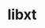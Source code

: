 ---
title: "libxt"
layout: cache
categories: [package, develop]
meta: {"compilers": ["gcc@11.1.0", "gcc@11.4.0", "gcc@13.2.0", "gcc@9.4.0"], "num_specs": 71, "num_specs_by_stack": {"data-vis-sdk": 9, "e4s": 18, "e4s-neoverse_v1": 4, "e4s-power": 1, "e4s-rocm-external": 9, "gpu-tests": 15, "hep": 16, "ml-linux-x86_64-rocm": 9, "root": 71}, "oss": ["ubuntu20.04", "ubuntu22.04", "ubuntu24.04"], "platforms": ["linux"], "stacks": ["data-vis-sdk", "e4s", "e4s-neoverse_v1", "e4s-power", "e4s-rocm-external", "gpu-tests", "hep", "ml-linux-x86_64-rocm", "root"], "targets": ["neoverse_v1", "ppc64le", "x86_64_v3"], "versions": ["1.1.5", "1.3.0", "1.3.1"]}
spec_details: [{"compiler": "gcc@11.4.0", "hash": "2davn3duumr2wbpqqdsvz2r3aximy2rl", "os": "ubuntu22.04", "platform": "linux", "size": "-", "stacks": ["hep", "root"], "target": "x86_64_v3", "variants": ["build_system=autotools"], "versions": ["1.3.1"]}, {"compiler": "gcc@11.1.0", "hash": "32ab2zwhnwyyzsuayciny7xd3nn3oy4m", "os": "ubuntu20.04", "platform": "linux", "size": "-", "stacks": ["gpu-tests", "root"], "target": "x86_64_v3", "variants": ["build_system=autotools"], "versions": ["1.1.5"]}, {"compiler": "gcc@11.4.0", "hash": "3ox43phkkggzz5to7i3ix6lzmll5x26v", "os": "ubuntu22.04", "platform": "linux", "size": "-", "stacks": ["hep", "root"], "target": "x86_64_v3", "variants": ["build_system=autotools"], "versions": ["1.3.1"]}, {"compiler": "gcc@11.4.0", "hash": "4ltsn2qa27sdiu4lsqlfso7s5z6kxxur", "os": "ubuntu22.04", "platform": "linux", "size": "-", "stacks": ["hep", "root"], "target": "x86_64_v3", "variants": ["build_system=autotools"], "versions": ["1.3.1"]}, {"compiler": "gcc@11.4.0", "hash": "5n6rck4rvvutn4hpah2ps6oqvjrqhs2o", "os": "ubuntu22.04", "platform": "linux", "size": "-", "stacks": ["hep", "root"], "target": "x86_64_v3", "variants": ["build_system=autotools"], "versions": ["1.3.1"]}, {"compiler": "gcc@9.4.0", "hash": "6l3esn37sm4me5e5btxtiwnrctgjqgs4", "os": "ubuntu20.04", "platform": "linux", "size": "-", "stacks": ["e4s-power", "root"], "target": "ppc64le", "variants": ["build_system=autotools"], "versions": ["1.3.0"]}, {"compiler": "gcc@11.4.0", "hash": "6s2fqa4x3z3dubqvbhm6rga2nwdb6rnu", "os": "ubuntu22.04", "platform": "linux", "size": "-", "stacks": ["e4s", "root"], "target": "x86_64_v3", "variants": ["build_system=autotools"], "versions": ["1.3.1"]}, {"compiler": "gcc@11.1.0", "hash": "7azvh5ksrz2uqso65d5dilyogm4mrb23", "os": "ubuntu20.04", "platform": "linux", "size": "-", "stacks": ["gpu-tests", "root"], "target": "x86_64_v3", "variants": ["build_system=autotools"], "versions": ["1.1.5"]}, {"compiler": "gcc@11.1.0", "hash": "7mdqdf47v5v6xmgtwja4xryzjtz4jhfd", "os": "ubuntu20.04", "platform": "linux", "size": "-", "stacks": ["gpu-tests", "root"], "target": "x86_64_v3", "variants": ["build_system=autotools"], "versions": ["1.1.5"]}, {"compiler": "gcc@11.1.0", "hash": "7mouypb2sobfpj466jn5zsjxvbsnjub6", "os": "ubuntu20.04", "platform": "linux", "size": "-", "stacks": ["data-vis-sdk", "root"], "target": "x86_64_v3", "variants": ["build_system=autotools"], "versions": ["1.3.1"]}, {"compiler": "gcc@11.4.0", "hash": "7trqflg5haahyehhoml3bqunmn3d3gl3", "os": "ubuntu22.04", "platform": "linux", "size": "-", "stacks": ["e4s-neoverse_v1", "root"], "target": "neoverse_v1", "variants": ["build_system=autotools"], "versions": ["1.3.0"]}, {"compiler": "gcc@13.2.0", "hash": "a7edfsecttflb3fv4dkqpmqmqbw2adwu", "os": "ubuntu24.04", "platform": "linux", "size": "-", "stacks": ["ml-linux-x86_64-rocm", "root"], "target": "x86_64_v3", "variants": ["build_system=autotools"], "versions": ["1.3.1"]}, {"compiler": "gcc@11.1.0", "hash": "bdv5uqwn7wr5ssadbryzpvz6y4opyoqa", "os": "ubuntu20.04", "platform": "linux", "size": "-", "stacks": ["gpu-tests", "root"], "target": "x86_64_v3", "variants": ["build_system=autotools"], "versions": ["1.1.5"]}, {"compiler": "gcc@11.1.0", "hash": "czbflam3o2lrzy43hv3feljpw5pxksyw", "os": "ubuntu20.04", "platform": "linux", "size": "-", "stacks": ["gpu-tests", "root"], "target": "x86_64_v3", "variants": ["build_system=autotools"], "versions": ["1.1.5"]}, {"compiler": "gcc@11.4.0", "hash": "d3zywu65boafd3eqobaeokjwg52yoqwv", "os": "ubuntu22.04", "platform": "linux", "size": "-", "stacks": ["e4s", "e4s-rocm-external", "root"], "target": "x86_64_v3", "variants": ["build_system=autotools"], "versions": ["1.3.1"]}, {"compiler": "gcc@13.2.0", "hash": "emy7s6s6x5vybe4sfptpk6izzlwfjhps", "os": "ubuntu24.04", "platform": "linux", "size": "-", "stacks": ["ml-linux-x86_64-rocm", "root"], "target": "x86_64_v3", "variants": ["build_system=autotools"], "versions": ["1.3.1"]}, {"compiler": "gcc@11.1.0", "hash": "evbmn2k2zioqoimplr25h3p6yekaaki3", "os": "ubuntu20.04", "platform": "linux", "size": "-", "stacks": ["data-vis-sdk", "root"], "target": "x86_64_v3", "variants": ["build_system=autotools"], "versions": ["1.3.1"]}, {"compiler": "gcc@11.4.0", "hash": "f2flqy336hwsbnmgqiapwvgl2okbezoa", "os": "ubuntu22.04", "platform": "linux", "size": "-", "stacks": ["e4s-neoverse_v1", "root"], "target": "neoverse_v1", "variants": ["build_system=autotools"], "versions": ["1.3.0"]}, {"compiler": "gcc@13.2.0", "hash": "f2trtgxtjrdkh2rylxsohtoijnjttq2b", "os": "ubuntu24.04", "platform": "linux", "size": "-", "stacks": ["ml-linux-x86_64-rocm", "root"], "target": "x86_64_v3", "variants": ["build_system=autotools"], "versions": ["1.3.1"]}, {"compiler": "gcc@11.4.0", "hash": "gictpnrkzjcuakmntkmingmq2qsbb545", "os": "ubuntu22.04", "platform": "linux", "size": "-", "stacks": ["e4s", "root"], "target": "x86_64_v3", "variants": ["build_system=autotools"], "versions": ["1.3.1"]}, {"compiler": "gcc@13.2.0", "hash": "gkxjnoks2eyi6bs5ep6cy6jl7xeqhdtp", "os": "ubuntu24.04", "platform": "linux", "size": "-", "stacks": ["ml-linux-x86_64-rocm", "root"], "target": "x86_64_v3", "variants": ["build_system=autotools"], "versions": ["1.3.1"]}, {"compiler": "gcc@11.4.0", "hash": "glr2b3slxy52nr57dnkqhwqgfvf2krnk", "os": "ubuntu22.04", "platform": "linux", "size": "-", "stacks": ["e4s", "root"], "target": "x86_64_v3", "variants": ["build_system=autotools"], "versions": ["1.3.1"]}, {"compiler": "gcc@11.4.0", "hash": "gmxxbibcf3agoy6jaon7lgfo7yhrln7l", "os": "ubuntu22.04", "platform": "linux", "size": "-", "stacks": ["hep", "root"], "target": "x86_64_v3", "variants": ["build_system=autotools"], "versions": ["1.3.1"]}, {"compiler": "gcc@11.1.0", "hash": "grgnf7rwcjonahk6xpaqzczharcusxux", "os": "ubuntu20.04", "platform": "linux", "size": "-", "stacks": ["gpu-tests", "root"], "target": "x86_64_v3", "variants": ["build_system=autotools"], "versions": ["1.1.5"]}, {"compiler": "gcc@11.4.0", "hash": "gukrjk42tptnlem7hjp3emrzv67zgnt5", "os": "ubuntu22.04", "platform": "linux", "size": "-", "stacks": ["e4s", "e4s-rocm-external", "hep", "root"], "target": "x86_64_v3", "variants": ["build_system=autotools"], "versions": ["1.3.1"]}, {"compiler": "gcc@11.1.0", "hash": "hc3nyyvzwr2ktblorpyrpi4keboq3vdx", "os": "ubuntu20.04", "platform": "linux", "size": "-", "stacks": ["gpu-tests", "root"], "target": "x86_64_v3", "variants": ["build_system=autotools"], "versions": ["1.1.5"]}, {"compiler": "gcc@11.4.0", "hash": "hf3256kucb2dr3cuwm2opze5oxzea4va", "os": "ubuntu22.04", "platform": "linux", "size": "-", "stacks": ["hep", "root"], "target": "x86_64_v3", "variants": ["build_system=autotools"], "versions": ["1.3.1"]}, {"compiler": "gcc@11.4.0", "hash": "hff6uxgg2ant5oyo7bihnf6n3wfw4jnt", "os": "ubuntu22.04", "platform": "linux", "size": "-", "stacks": ["e4s-neoverse_v1", "root"], "target": "neoverse_v1", "variants": ["build_system=autotools"], "versions": ["1.3.0"]}, {"compiler": "gcc@11.4.0", "hash": "i7nkyimuhap3dz4knbezr5gxyil2vexh", "os": "ubuntu22.04", "platform": "linux", "size": "-", "stacks": ["hep", "root"], "target": "x86_64_v3", "variants": ["build_system=autotools"], "versions": ["1.3.1"]}, {"compiler": "gcc@11.1.0", "hash": "io3be2hxfuiysqbwx7qm3tigo7kpnoax", "os": "ubuntu20.04", "platform": "linux", "size": "-", "stacks": ["gpu-tests", "root"], "target": "x86_64_v3", "variants": ["build_system=autotools"], "versions": ["1.1.5"]}, {"compiler": "gcc@11.1.0", "hash": "iuuc2wcycctdkl6umgufnlxhphsxx5g2", "os": "ubuntu20.04", "platform": "linux", "size": "-", "stacks": ["gpu-tests", "root"], "target": "x86_64_v3", "variants": ["build_system=autotools"], "versions": ["1.1.5"]}, {"compiler": "gcc@11.4.0", "hash": "iuxlu4ulvukpnsfohgixkc66rpekbgq3", "os": "ubuntu22.04", "platform": "linux", "size": "-", "stacks": ["e4s", "root"], "target": "x86_64_v3", "variants": ["build_system=autotools"], "versions": ["1.3.1"]}, {"compiler": "gcc@11.4.0", "hash": "iwrpnssgd6z3fbotwvvfjvyivsoor3bl", "os": "ubuntu22.04", "platform": "linux", "size": "-", "stacks": ["e4s", "e4s-rocm-external", "root"], "target": "x86_64_v3", "variants": ["build_system=autotools"], "versions": ["1.3.1"]}, {"compiler": "gcc@13.2.0", "hash": "jpmred4lstbl7azrirsrt2n7yhwvorm5", "os": "ubuntu24.04", "platform": "linux", "size": "-", "stacks": ["ml-linux-x86_64-rocm", "root"], "target": "x86_64_v3", "variants": ["build_system=autotools"], "versions": ["1.3.1"]}, {"compiler": "gcc@11.4.0", "hash": "jutiu3pkjtvugsxwncblzxa5vlqp3fhr", "os": "ubuntu22.04", "platform": "linux", "size": "-", "stacks": ["e4s", "e4s-rocm-external", "root"], "target": "x86_64_v3", "variants": ["build_system=autotools"], "versions": ["1.3.1"]}, {"compiler": "gcc@11.4.0", "hash": "kaqu3hauhwnz2if7vihr543au5el54vt", "os": "ubuntu22.04", "platform": "linux", "size": "-", "stacks": ["hep", "root"], "target": "x86_64_v3", "variants": ["build_system=autotools"], "versions": ["1.3.1"]}, {"compiler": "gcc@11.4.0", "hash": "ke6hdeq5w2v3ic2xioj32bevzq7bj2qb", "os": "ubuntu22.04", "platform": "linux", "size": "-", "stacks": ["e4s", "e4s-rocm-external", "root"], "target": "x86_64_v3", "variants": ["build_system=autotools"], "versions": ["1.3.1"]}, {"compiler": "gcc@11.1.0", "hash": "kejre5fpi5o4viw66gv46ksirfic3kib", "os": "ubuntu20.04", "platform": "linux", "size": "-", "stacks": ["gpu-tests", "root"], "target": "x86_64_v3", "variants": ["build_system=autotools"], "versions": ["1.1.5"]}, {"compiler": "gcc@11.1.0", "hash": "kpzlm2u3y5axaj3fjsk2aoirjdzxytz7", "os": "ubuntu20.04", "platform": "linux", "size": "-", "stacks": ["data-vis-sdk", "root"], "target": "x86_64_v3", "variants": ["build_system=autotools"], "versions": ["1.3.1"]}, {"compiler": "gcc@11.1.0", "hash": "ljagemgnlh4mssnm56a5oo6ggbt34clg", "os": "ubuntu20.04", "platform": "linux", "size": "-", "stacks": ["gpu-tests", "root"], "target": "x86_64_v3", "variants": ["build_system=autotools"], "versions": ["1.1.5"]}, {"compiler": "gcc@11.4.0", "hash": "lk7txmrkw7hzohb4jjboq7elkcyncycc", "os": "ubuntu22.04", "platform": "linux", "size": "-", "stacks": ["e4s", "root"], "target": "x86_64_v3", "variants": ["build_system=autotools"], "versions": ["1.3.1"]}, {"compiler": "gcc@11.1.0", "hash": "naakszw6klj62whfd3xx3awzoynlfefb", "os": "ubuntu20.04", "platform": "linux", "size": "-", "stacks": ["data-vis-sdk", "root"], "target": "x86_64_v3", "variants": ["build_system=autotools"], "versions": ["1.3.1"]}, {"compiler": "gcc@11.4.0", "hash": "ndeaxm43mewwkzyxaih4gmkwrouayas6", "os": "ubuntu22.04", "platform": "linux", "size": "-", "stacks": ["e4s", "root"], "target": "x86_64_v3", "variants": ["build_system=autotools"], "versions": ["1.3.1"]}, {"compiler": "gcc@13.2.0", "hash": "nnzhz5ikth4anijrglhpw7uajtfvykbz", "os": "ubuntu24.04", "platform": "linux", "size": "-", "stacks": ["ml-linux-x86_64-rocm", "root"], "target": "x86_64_v3", "variants": ["build_system=autotools"], "versions": ["1.3.1"]}, {"compiler": "gcc@11.4.0", "hash": "nryba5m7xigwcn32vie5hzqlfgd26c4l", "os": "ubuntu22.04", "platform": "linux", "size": "-", "stacks": ["e4s", "e4s-rocm-external", "root"], "target": "x86_64_v3", "variants": ["build_system=autotools"], "versions": ["1.3.1"]}, {"compiler": "gcc@11.1.0", "hash": "nyovwwmyb3lhecjakmffeav4kzrhk6sy", "os": "ubuntu20.04", "platform": "linux", "size": "-", "stacks": ["gpu-tests", "root"], "target": "x86_64_v3", "variants": ["build_system=autotools"], "versions": ["1.1.5"]}, {"compiler": "gcc@11.1.0", "hash": "o33v6hglim6talo2argrgzw7yxmjadpa", "os": "ubuntu20.04", "platform": "linux", "size": "-", "stacks": ["data-vis-sdk", "root"], "target": "x86_64_v3", "variants": ["build_system=autotools"], "versions": ["1.3.1"]}, {"compiler": "gcc@11.4.0", "hash": "ogkeke5u37mrxlk5yc7erci4qjzai47f", "os": "ubuntu22.04", "platform": "linux", "size": "-", "stacks": ["hep", "root"], "target": "x86_64_v3", "variants": ["build_system=autotools"], "versions": ["1.3.1"]}, {"compiler": "gcc@11.4.0", "hash": "qfbwfinrogevo6m62ovnfctbi4xuedxx", "os": "ubuntu22.04", "platform": "linux", "size": "-", "stacks": ["hep", "root"], "target": "x86_64_v3", "variants": ["build_system=autotools"], "versions": ["1.3.1"]}, {"compiler": "gcc@11.1.0", "hash": "qtdepe5gly67n4rrxnsmdtaxtqawaowv", "os": "ubuntu20.04", "platform": "linux", "size": "-", "stacks": ["gpu-tests", "root"], "target": "x86_64_v3", "variants": ["build_system=autotools"], "versions": ["1.1.5"]}, {"compiler": "gcc@11.4.0", "hash": "s6wq2iw7ne2y2ed5u2lvqgxpzuaqjoty", "os": "ubuntu22.04", "platform": "linux", "size": "-", "stacks": ["e4s", "e4s-rocm-external", "root"], "target": "x86_64_v3", "variants": ["build_system=autotools"], "versions": ["1.3.1"]}, {"compiler": "gcc@11.4.0", "hash": "sjgpj52tc3ermmwecipuicvv3coh7cfj", "os": "ubuntu22.04", "platform": "linux", "size": "-", "stacks": ["e4s-neoverse_v1", "root"], "target": "neoverse_v1", "variants": ["build_system=autotools"], "versions": ["1.3.0"]}, {"compiler": "gcc@11.4.0", "hash": "tauejykarwfv4np4aghpkarupuzdsyhv", "os": "ubuntu22.04", "platform": "linux", "size": "-", "stacks": ["e4s", "e4s-rocm-external", "root"], "target": "x86_64_v3", "variants": ["build_system=autotools"], "versions": ["1.3.1"]}, {"compiler": "gcc@11.1.0", "hash": "tfmexae2ye2ngz4g44ysvhlkl3oi72ou", "os": "ubuntu20.04", "platform": "linux", "size": "-", "stacks": ["data-vis-sdk", "root"], "target": "x86_64_v3", "variants": ["build_system=autotools"], "versions": ["1.3.1"]}, {"compiler": "gcc@11.1.0", "hash": "trxflmd3qnwfnfiqqf3utkawn4ozjzfj", "os": "ubuntu20.04", "platform": "linux", "size": "-", "stacks": ["gpu-tests", "root"], "target": "x86_64_v3", "variants": ["build_system=autotools"], "versions": ["1.1.5"]}, {"compiler": "gcc@11.4.0", "hash": "uhdmu33mpmleqswpfb4eh7cjvrz4parv", "os": "ubuntu22.04", "platform": "linux", "size": "-", "stacks": ["hep", "root"], "target": "x86_64_v3", "variants": ["build_system=autotools"], "versions": ["1.3.1"]}, {"compiler": "gcc@11.4.0", "hash": "umbo2pk42typlz233djtkaeqvtwty4ya", "os": "ubuntu22.04", "platform": "linux", "size": "-", "stacks": ["hep", "root"], "target": "x86_64_v3", "variants": ["build_system=autotools"], "versions": ["1.3.1"]}, {"compiler": "gcc@11.1.0", "hash": "ut7ezb7xanvmcjftaqpzzxiphliaxhuj", "os": "ubuntu20.04", "platform": "linux", "size": "-", "stacks": ["data-vis-sdk", "root"], "target": "x86_64_v3", "variants": ["build_system=autotools"], "versions": ["1.3.1"]}, {"compiler": "gcc@13.2.0", "hash": "utl6v3lb536ukpk2aetqq45y4omdfzfi", "os": "ubuntu24.04", "platform": "linux", "size": "-", "stacks": ["ml-linux-x86_64-rocm", "root"], "target": "x86_64_v3", "variants": ["build_system=autotools"], "versions": ["1.3.1"]}, {"compiler": "gcc@11.1.0", "hash": "vp7x3jw4wo7ef44p6yljpjjn6eb2mcnn", "os": "ubuntu20.04", "platform": "linux", "size": "-", "stacks": ["data-vis-sdk", "root"], "target": "x86_64_v3", "variants": ["build_system=autotools"], "versions": ["1.3.1"]}, {"compiler": "gcc@13.2.0", "hash": "vt65cmxv4fqfpp4b2xga3eo56jt45wht", "os": "ubuntu24.04", "platform": "linux", "size": "-", "stacks": ["ml-linux-x86_64-rocm", "root"], "target": "x86_64_v3", "variants": ["build_system=autotools"], "versions": ["1.3.1"]}, {"compiler": "gcc@11.4.0", "hash": "vuxlf2lizfrqqws4ob73cwmuu3ofynch", "os": "ubuntu22.04", "platform": "linux", "size": "-", "stacks": ["hep", "root"], "target": "x86_64_v3", "variants": ["build_system=autotools"], "versions": ["1.3.1"]}, {"compiler": "gcc@11.4.0", "hash": "w3vsysajlnpkedtfe4d4mfxo47otdujo", "os": "ubuntu22.04", "platform": "linux", "size": "-", "stacks": ["e4s", "e4s-rocm-external", "root"], "target": "x86_64_v3", "variants": ["build_system=autotools"], "versions": ["1.3.1"]}, {"compiler": "gcc@11.1.0", "hash": "wur5vrvsmqcybgvqlcqoc34l57hcosik", "os": "ubuntu20.04", "platform": "linux", "size": "-", "stacks": ["data-vis-sdk", "root"], "target": "x86_64_v3", "variants": ["build_system=autotools"], "versions": ["1.3.1"]}, {"compiler": "gcc@11.4.0", "hash": "xrdmkqopjoinqkx4phjspdbldwaulurw", "os": "ubuntu22.04", "platform": "linux", "size": "-", "stacks": ["e4s", "root"], "target": "x86_64_v3", "variants": ["build_system=autotools"], "versions": ["1.3.1"]}, {"compiler": "gcc@13.2.0", "hash": "xt6nzdqchthhzimfrios4awn4jll33oa", "os": "ubuntu24.04", "platform": "linux", "size": "-", "stacks": ["ml-linux-x86_64-rocm", "root"], "target": "x86_64_v3", "variants": ["build_system=autotools"], "versions": ["1.3.1"]}, {"compiler": "gcc@11.4.0", "hash": "y5l3sx3cszcb4yrbgqsxpwr4mhzf47pw", "os": "ubuntu22.04", "platform": "linux", "size": "-", "stacks": ["e4s", "root"], "target": "x86_64_v3", "variants": ["build_system=autotools"], "versions": ["1.3.1"]}, {"compiler": "gcc@11.1.0", "hash": "ymsrvbdhymja3ig56yc4vnfs6qrrx5kx", "os": "ubuntu20.04", "platform": "linux", "size": "-", "stacks": ["gpu-tests", "root"], "target": "x86_64_v3", "variants": ["build_system=autotools"], "versions": ["1.1.5"]}, {"compiler": "gcc@11.4.0", "hash": "zasrgmi75eoja3cg5aymd3tipc6grif7", "os": "ubuntu22.04", "platform": "linux", "size": "-", "stacks": ["e4s", "root"], "target": "x86_64_v3", "variants": ["build_system=autotools"], "versions": ["1.3.1"]}, {"compiler": "gcc@11.4.0", "hash": "zb6nsphgusyz7i6gevjrvytqlva37tsi", "os": "ubuntu22.04", "platform": "linux", "size": "-", "stacks": ["hep", "root"], "target": "x86_64_v3", "variants": ["build_system=autotools"], "versions": ["1.3.1"]}, {"compiler": "gcc@11.4.0", "hash": "zpk7gkmcu2drws5hlxsn65yk6oxm7yxr", "os": "ubuntu22.04", "platform": "linux", "size": "-", "stacks": ["hep", "root"], "target": "x86_64_v3", "variants": ["build_system=autotools"], "versions": ["1.3.1"]}]
---